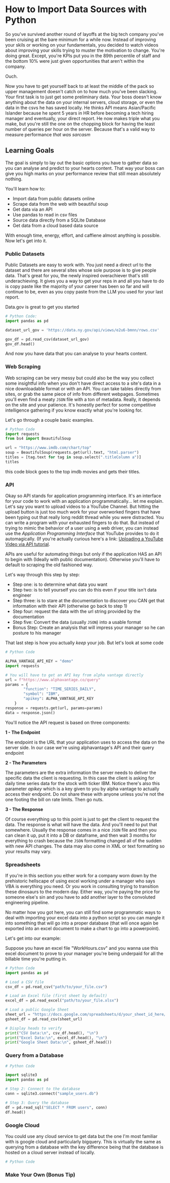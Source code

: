 # How to Import Data Sources with Python

So you've survived another round of layoffs at the big tech company you've been cruising at the bare minimum for a while now. 
Instead of improving your skils or working on your fundamentals, you decided to watch videos about improving your skills trying to muster the motivation to change. 
You're doing great. Except, you're KPIs put you in the 89th percentile of staff and the bottom 10% were just given opportunities that aren't within the company.

Ouch.

Now you have to get yourself back to at least the middle of the pack so upper management doesn't catch on to how much you've been slacking.
Your first task is to just get some preliminary data. Your boss doesn't know anything about the data on your internal servers, cloud storage, or even the data in the csvs he has saved locally.
He thinks API means Asian/Pacific Islander because he spent 5 years in HR before becoming a tech hiring manager and eventually, your direct report.
He now makes triple what you make, but you're still the one on the chopping block for having the least number of queries per hour on the server. Because that's a valid way to measure performance *that was sarcasm*

## Learning Goals

The goal is simply to lay out the basic options you have to gather data so you can analyse and predict to your hearts content. That way your boss can give you high marks on your performance review that still mean absolutely nothing.

You'll learn how to:

- Import data from public datasets online
- Scrape data from the web with beautiful soup
- Get data via an API
- Use pandas to read in csv files
- Source data directly from a SQLite Database
- Get data from a cloud based data source

With enough time, energy, effort, and caffiene almost anything is possible. Now let's get into it.

### Public Datasets

Public Datasets are easy to work with. You just need a direct url to the dataset and there are several sites whose sole purpose is to give people data. That's great for you, the newly inspired overachiever that's still underachieving. It gives you a way to get your reps in and all you have to do is copy paste like the majority of your career has been so far and will continue to be, even as you copy paste from the LLM you used for your last report.

Data.gov is great to get you started

```python
# Python Code:
import pandas as pd

dataset_url_gov = 'https://data.ny.gov/api/views/e2u6-bmnn/rows.csv'

gov_df = pd.read_csv(dataset_url_gov)
gov_df.head()
```
And now you have data that you can analyse to your hearts content.

### Web Scraping

Web scraping can be very messy but could also be the way you collect some insightful info when you don't have direct access to a site's data in a nice downloadable format or with an API. You can take tables directly from sites, or grab the same piece of info from different webpages. Sometimes you'll even find a meaty `JSON` file with a ton of metadata. Really, it depends on the site and your patience. It's honestly perfect for some competitive intelligence gathering if you know exactly what you're looking for.

Let's go through a couple basic examples.

```python
# Python Code
import requests
from bs4 import BeautifulSoup

url = "https://www.imdb.com/chart/top"
soup = BeautifulSoup(requests.get(url).text, "html.parser")
titles = [tag.text for tag in soup.select(".titleColumn a")]
titles
```

this code block goes to the top imdb movies and gets their titles.

### API

Okay so API stands for application programming interface. It's an interface for your code to work with an application programmatically... let me explain.
Let's say you want to upload videos to a YouTube Channel. But hitting the upload button is just too much work for your overworked fingers that have been typing out that really long reddit thread while you were distracted. You can write a program with your exhausted fingers to do that. But instead of trying to mimic the behavior of a user using a web driver, you can instead use the *Application Programming Interface* that YouTube provides to do it automagically. (If you're actually curious here's a link: [Uploading a YouTube Video via API tutorial](https://developers.google.com/youtube/v3/guides/uploading_a_video).

APIs are useful for automating things but only if the application HAS an API to begin with (Ideally with public documentation). Otherwise you'll have to default to scraping the old fashioned way.

Let's way through this step by step:

- Step one: is to determine what data you want
- Step two: is to tell yourself you can do this even if your title isn't data engineer
- Step three: is to stare at the documentation to discover you CAN get that information with their API (otherwise go back to step 1)
- Step four: request the data with the url string provided by the documentation
- Step five: Convert the data (usually `JSON`) into a usable format
- Bonus Step: Create an analysis that will impress your manager so he can posture to his manager

That last step is how you actually *keep* your job. But let's look at some code

```python
# Python Code

ALPHA_VANTAGE_API_KEY = "demo"
import requests

# You will have to get an API key from alpha vantage directly
url = f"https://www.alphavantage.co/query"
params = {
        "function": "TIME_SERIES_DAILY",
        "symbol": "IBM",
        "apikey": ALPHA_VANTAGE_API_KEY
    }
response = requests.get(url, params=params)
data = response.json()
```
You'll notice the API request is based on three components:

**1 - The Endpoint**

The endpoint is the URL that your application uses to access the data on the server side. In our case we're using alphavantage's API and their query endpoint

**2 - The Parameters**

The parameters are the extra information the server needs to deliver the specific data the client is requesting. In this case the client is asking for daily time series data for the stock with ticker IBM. Notice there's also this parameter *apikey* which is a key given to you by alpha vantage to actually access their endpoint. Do not share these with anyone unless you're not the one footing the bill on rate limits. Then go nuts.

**3 - The Response**

Of course everything up to this point is just to get the client to request the data. The response is what will have the data. And you'll need to put that somewhere. Usually the response comes in a nice `JSON` file and then you can clean it up, put it into a DB or dataframe, and then wait 3 months for everything to crash because the `JSON` formatting changed all of the sudden with new API changes. The data may also come in XML or text formatting so your results may vary.

### Spreadsheets

If you're in this section you either work for a company worn down by the prehistoric hellscape of using excel working under a manager who says VBA is everything you need. Or you work in consulting trying to transition these dinosaurs to the modern day. Either way, you're paying the price for someone else's sin and you have to add another layer to the convoluted engineering pipeline.

No matter how you got here, you can still find some programmatic ways to deal with importing your excel data into a python script so you can mangle it into something that will go into a proper database (that will once again be exported into an excel document to make a chart to go into a powerpoint).

Let's get into our example:

Suppose you have an excel file "WorkHours.csv" and you wanna use this excel document to prove to your manager you're being underpaid for all the billable time you're putting in.

```python
# Python Code
import pandas as pd

# Load a CSV file
csv_df = pd.read_csv("path/to/your_file.csv")

# Load an Excel file (first sheet by default)
excel_df = pd.read_excel("path/to/your_file.xlsx")

# Load a public Google Sheet
sheet_url = "https://docs.google.com/spreadsheets/d/your_sheet_id_here/export?format=csv"
gsheet_df = pd.read_csv(sheet_url)

# Display heads to verify
print("CSV Data:\n", csv_df.head(), "\n")
print("Excel Data:\n", excel_df.head(), "\n")
print("Google Sheet Data:\n", gsheet_df.head())

```

### Query from a Database

```python
# Python Code

import sqlite3
import pandas as pd

# Step 2: Connect to the database
conn = sqlite3.connect("sample_users.db")

# Step 3: Query the database
df = pd.read_sql("SELECT * FROM users", conn)
df.head()
```

### Google Cloud
You could use any cloud service to get data but the one I'm most familiar with is google cloud and particularly bigquery. This is virtually the same as querying from a database with the key difference being that the database is hosted on a cloud server instead of locally.

```python
# Python Code

```

### Make Your Own (Bonus Tip) 
